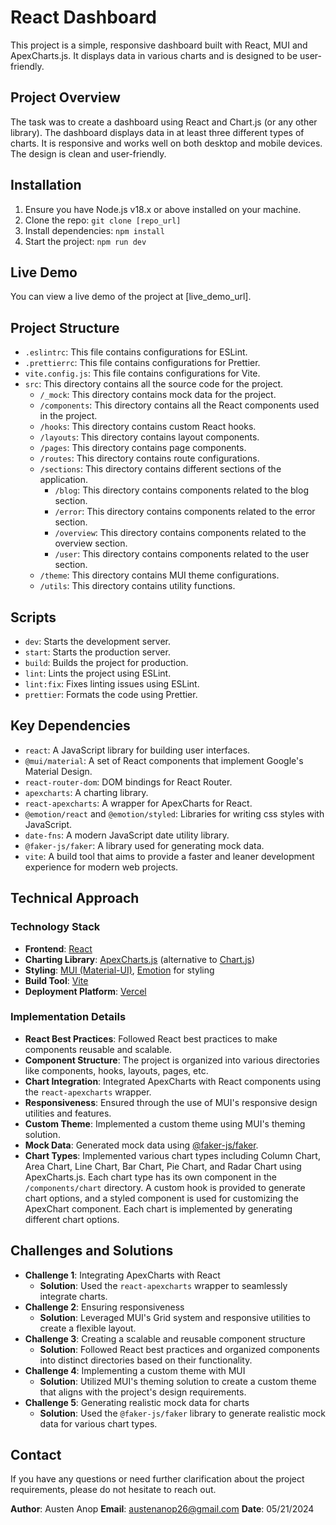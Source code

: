 # React Dashboard

This project is a simple, responsive dashboard built with React, MUI and ApexCharts.js. It displays data in various charts and is designed to be user-friendly.

## Project Overview

The task was to create a dashboard using React and Chart.js (or any other library). The dashboard displays data in at least three different types of charts. It is responsive and works well on both desktop and mobile devices. The design is clean and user-friendly.

## Installation

1. Ensure you have Node.js v18.x or above installed on your machine.
2. Clone the repo: `git clone [repo_url]`
3. Install dependencies: `npm install`
4. Start the project: `npm run dev`

## Live Demo

You can view a live demo of the project at [live_demo_url].

## Project Structure

- `.eslintrc`: This file contains configurations for ESLint.
- `.prettierrc`: This file contains configurations for Prettier.
- `vite.config.js`: This file contains configurations for Vite.
- `src`: This directory contains all the source code for the project.
  - `/_mock`: This directory contains mock data for the project.
  - `/components`: This directory contains all the React components used in the project.
  - `/hooks`: This directory contains custom React hooks.
  - `/layouts`: This directory contains layout components.
  - `/pages`: This directory contains page components.
  - `/routes`: This directory contains route configurations.
  - `/sections`: This directory contains different sections of the application.
    - `/blog`: This directory contains components related to the blog section.
    - `/error`: This directory contains components related to the error section.
    - `/overview`: This directory contains components related to the overview section.
    - `/user`: This directory contains components related to the user section.
  - `/theme`: This directory contains MUI theme configurations.
  - `/utils`: This directory contains utility functions.

## Scripts

- `dev`: Starts the development server.
- `start`: Starts the production server.
- `build`: Builds the project for production.
- `lint`: Lints the project using ESLint.
- `lint:fix`: Fixes linting issues using ESLint.
- `prettier`: Formats the code using Prettier.

## Key Dependencies

- `react`: A JavaScript library for building user interfaces.
- `@mui/material`: A set of React components that implement Google's Material Design.
- `react-router-dom`: DOM bindings for React Router.
- `apexcharts`: A charting library.
- `react-apexcharts`: A wrapper for ApexCharts for React.
- `@emotion/react` and `@emotion/styled`: Libraries for writing css styles with JavaScript.
- `date-fns`: A modern JavaScript date utility library.
- `@faker-js/faker`: A library used for generating mock data.
- `vite`: A build tool that aims to provide a faster and leaner development experience for modern web projects.

## Technical Approach

### Technology Stack

- **Frontend**: [React](https://reactjs.org/)
- **Charting Library**: [ApexCharts.js](https://apexcharts.com/) (alternative to [Chart.js](https://www.chartjs.org/))
- **Styling**: [MUI (Material-UI)](https://mui.com/), [Emotion](https://emotion.sh/docs/introduction) for styling
- **Build Tool**: [Vite](https://vitejs.dev/)
- **Deployment Platform**: [Vercel](https://vercel.com/)

### Implementation Details

- **React Best Practices**: Followed React best practices to make components reusable and scalable.
- **Component Structure**: The project is organized into various directories like components, hooks, layouts, pages, etc.
- **Chart Integration**: Integrated ApexCharts with React components using the `react-apexcharts` wrapper.
- **Responsiveness**: Ensured through the use of MUI's responsive design utilities and features.
- **Custom Theme**: Implemented a custom theme using MUI's theming solution.
- **Mock Data**: Generated mock data using [@faker-js/faker](https://www.npmjs.com/package/@faker-js/faker).
- **Chart Types**: Implemented various chart types including Column Chart, Area Chart, Line Chart, Bar Chart, Pie Chart, and Radar Chart using ApexCharts.js. Each chart type has its own component in the `/components/chart` directory. A custom hook is provided to generate chart options, and a styled component is used for customizing the ApexChart component. Each chart is implemented by generating different chart options.

## Challenges and Solutions

- **Challenge 1**: Integrating ApexCharts with React
  - **Solution**: Used the `react-apexcharts` wrapper to seamlessly integrate charts.
- **Challenge 2**: Ensuring responsiveness
  - **Solution**: Leveraged MUI's Grid system and responsive utilities to create a flexible layout.
- **Challenge 3**: Creating a scalable and reusable component structure
  - **Solution**: Followed React best practices and organized components into distinct directories based on their functionality.
- **Challenge 4**: Implementing a custom theme with MUI
  - **Solution**: Utilized MUI's theming solution to create a custom theme that aligns with the project's design requirements.
- **Challenge 5**: Generating realistic mock data for charts
  - **Solution**: Used the `@faker-js/faker` library to generate realistic mock data for various chart types.

## Contact

If you have any questions or need further clarification about the project requirements, please do not hesitate to reach out.

**Author**: Austen Anop
**Email**: austenanop26@gmail.com
**Date**: 05/21/2024
